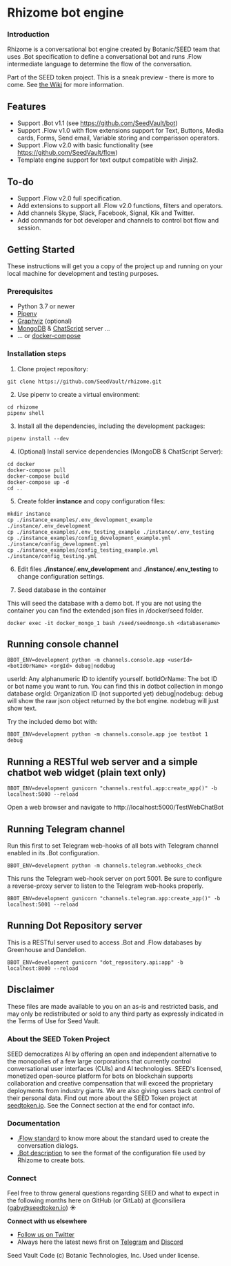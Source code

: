 # Rhizome bot engine

### Introduction

Rhizome is a conversational bot engine created by Botanic/SEED team that uses .Bot specification to define a conversational bot and runs .Flow intermediate language to determine the flow of the conversation.

Part of the SEED token project. This is a sneak preview - there is more to come.
See [the Wiki](https://github.com/SeedVault/SEEDtoken-IP/wiki) for more information.

## Features
- Support .Bot v1.1 (see https://github.com/SeedVault/bot)
- Support .Flow v1.0 with flow extensions support for Text, Buttons, Media cards, Forms, Send email, Variable storing and comparisson operators.
- Support .Flow v2.0 with basic functionality (see https://github.com/SeedVault/flow)
- Template engine support for text output compatible with Jinja2.

## To-do

- Support .Flow v2.0 full specification.
- Add extensions to support all .Flow v2.0 functions, filters and operators.
- Add channels Skype, Slack, Facebook, Signal, Kik and Twitter.
- Add commands for bot developer and channels to control bot flow and session.

## Getting Started

These instructions will get you a copy of the project up and running on your
local machine for development and testing purposes.

### Prerequisites

* Python 3.7 or newer
* [Pipenv](http://www.dropwizard.io/1.0.2/docs/)
* [Graphviz](https://www.graphviz.org) (optional)
* [MongoDB](https://www.mongodb.com/) & [ChatScript](https://github.com/bwilcox-1234/ChatScript) server ...
* ... or [docker-compose](https://docs.docker.com/compose/)


### Installation steps

1) Clone project repository:

```
git clone https://github.com/SeedVault/rhizome.git
```

2) Use pipenv to create a virtual environment:

```
cd rhizome
pipenv shell
```

3) Install all the dependencies, including the development packages:

```
pipenv install --dev
```

4) (Optional) Install service dependencies (MongoDB & ChatScript Server):

```
cd docker
docker-compose pull
docker-compose build
docker-compose up -d
cd ..
```

5) Create folder **instance** and copy configuration files:

```
mkdir instance
cp ./instance_examples/.env_development_example ./instance/.env_development
cp ./instance_examples/.env_testing_example ./instance/.env_testing
cp ./instance_examples/config_development_example.yml ./instance/config_development.yml
cp ./instance_examples/config_testing_example.yml ./instance/config_testing.yml
```

6) Edit files **./instance/.env_development** and **./instance/.env_testing**
to change configuration settings.


7) Seed database in the container

This will seed the database with a demo bot.
If you are not using the container you can find the extended json files in /docker/seed folder.

```
docker exec -it docker_mongo_1 bash /seed/seedmongo.sh <databasename>
```
## Running console channel

```
BBOT_ENV=development python -m channels.console.app <userId> <botIdOrName> <orgId> debug|nodebug
```

userId: Any alphanumeric ID to identify yourself.
botIdOrName: The bot ID or bot name you want to run. You can find this in dotbot collection in mongo database
orgId: Organization ID (not supported yet) 
debug|nodebug: debug will show the raw json object returned by the bot engine. nodebug will just show text.

Try the included demo bot with:
```
BBOT_ENV=development python -m channels.console.app joe testbot 1 debug
```

## Running a RESTful web server and a simple chatbot web widget (plain text only)

```
BBOT_ENV=development gunicorn "channels.restful.app:create_app()" -b localhost:5000 --reload
```

Open a web browser and navigate to http://localhost:5000/TestWebChatBot

## Running Telegram channel

Run this first to set Telegram web-hooks of all bots with Telegram channel enabled in its .Bot configuration.
```
BBOT_ENV=development python -m channels.telegram.webhooks_check
``` 
 
This runs the Telegram web-hook server on port 5001. 
Be sure to configure a reverse-proxy server to listen to the Telegram web-hooks properly.

```
BBOT_ENV=development gunicorn "channels.telegram.app:create_app()" -b localhost:5001 --reload
```

## Running Dot Repository server
This is a RESTful server used to access .Bot and .Flow databases by Greenhouse and Dandelion.

```
BBOT_ENV=development gunicorn "dot_repository.api:app" -b localhost:8000 --reload
```


## Disclaimer

These files are made available to you on an as-is and restricted basis, and may only be redistributed or sold to any third party as expressly indicated in the Terms of Use for Seed Vault.

### About the SEED Token Project
SEED democratizes AI by offering an open and independent alternative to the monopolies of a few large corporations that currently control conversational user interfaces (CUIs) and AI technologies. SEED's licensed, monetized open-source platform for bots on blockchain supports collaboration and creative compensation that will exceed the proprietary deployments from industry giants. We are also giving users back control of their personal data. Find out more about the SEED Token project at [seedtoken.io](https://seedtoken.io). See the Connect section at the end for contact info.

### Documentation
- [.Flow standard](https://github.com/SeedVault/flow) to know more about the standard used to create the conversation dialogs.
- [.Bot description](https://github.com/SeedVault/bot) to see the format of the configuration file used by Rhizome to create bots.

### Connect
Feel free to throw general questions regarding SEED and what to expect in the following months here on GitHub (or GitLab) at  @consiliera (gaby@seedtoken.io) :sunny: 

**Connect with us elsewhere** 
- [Follow us on Twitter](https://twitter.com/SEED_token)
- Always here the latest news first on [Telegram](https://t.me/seedtoken) and [Discord](https://discord.gg/Suv5bFT)

Seed Vault Code (c) Botanic Technologies, Inc. Used under license.
